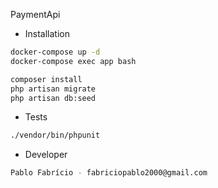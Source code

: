 PaymentApi

- Installation

```sh
docker-compose up -d
docker-compose exec app bash
```

```sh
composer install
php artisan migrate
php artisan db:seed
```

- Tests
```sh
./vendor/bin/phpunit
```

- Developer
```sh
Pablo Fabrício - fabriciopablo2000@gmail.com
```
